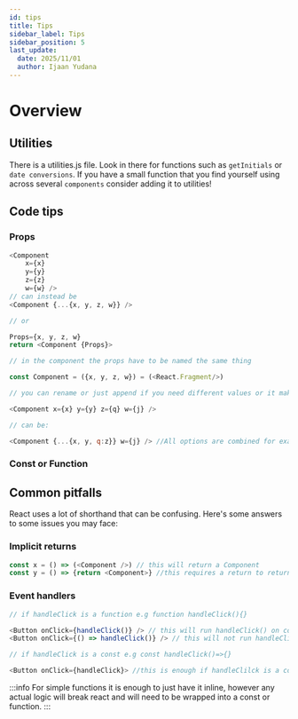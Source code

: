 ```yaml
---
id: tips
title: Tips
sidebar_label: Tips
sidebar_position: 5
last_update:
  date: 2025/11/01
  author: Ijaan Yudana
---
```


# Overview

## Utilities

There is a utilities.js file. Look in there for functions such as `getInitials` or `date conversions`. If you have a small function that you find yourself using across several `components` consider adding it to utilities!

## Code tips

### Props

```js
<Component
    x={x}
    y={y}
    z={z}
    w={w} />
// can instead be
<Component {...{x, y, z, w}} />

// or

Props={x, y, z, w}
return <Component {Props}>

// in the component the props have to be named the same thing

const Component = ({x, y, z, w}) = (<React.Fragment/>)

// you can rename or just append if you need different values or it makes more sense

<Component x={x} y={y} z={q} w={j} />

// can be:

<Component {...{x, y, q:z}} w={j} /> //All options are combined for examples sake
```

### Const or Function

## Common pitfalls

React uses a lot of shorthand that can be confusing. Here's some answers to some issues you may face:

### Implicit returns

```js
const x = () => (<Component />) // this will return a Component
const y = () => {return <Component>} //this requires a return to return a component
```

### Event handlers

```js
// if handleClick is a function e.g function handleClick(){}

<Button onClick={handleClick()} /> // this will run handleClick() on component init likely crashing the app
<Button onClick={() => handleClick()} /> // this will not run handleClick on component init.

// if handleClick is a const e.g const handleClick()=>{}

<Button onClick={handleClick}> //this is enough if handleClilck is a const
```

:::info
For simple functions it is enough to just have it inline, however any actual logic will break react and will need to be wrapped into a const or function.
:::
